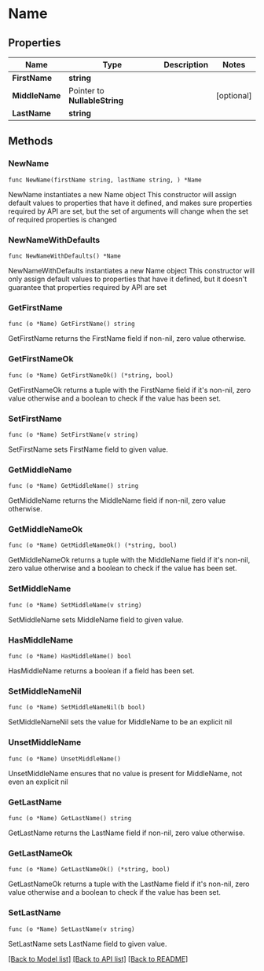 # Name

## Properties

Name | Type | Description | Notes
------------ | ------------- | ------------- | -------------
**FirstName** | **string** |  | 
**MiddleName** | Pointer to **NullableString** |  | [optional] 
**LastName** | **string** |  | 

## Methods

### NewName

`func NewName(firstName string, lastName string, ) *Name`

NewName instantiates a new Name object
This constructor will assign default values to properties that have it defined,
and makes sure properties required by API are set, but the set of arguments
will change when the set of required properties is changed

### NewNameWithDefaults

`func NewNameWithDefaults() *Name`

NewNameWithDefaults instantiates a new Name object
This constructor will only assign default values to properties that have it defined,
but it doesn't guarantee that properties required by API are set

### GetFirstName

`func (o *Name) GetFirstName() string`

GetFirstName returns the FirstName field if non-nil, zero value otherwise.

### GetFirstNameOk

`func (o *Name) GetFirstNameOk() (*string, bool)`

GetFirstNameOk returns a tuple with the FirstName field if it's non-nil, zero value otherwise
and a boolean to check if the value has been set.

### SetFirstName

`func (o *Name) SetFirstName(v string)`

SetFirstName sets FirstName field to given value.


### GetMiddleName

`func (o *Name) GetMiddleName() string`

GetMiddleName returns the MiddleName field if non-nil, zero value otherwise.

### GetMiddleNameOk

`func (o *Name) GetMiddleNameOk() (*string, bool)`

GetMiddleNameOk returns a tuple with the MiddleName field if it's non-nil, zero value otherwise
and a boolean to check if the value has been set.

### SetMiddleName

`func (o *Name) SetMiddleName(v string)`

SetMiddleName sets MiddleName field to given value.

### HasMiddleName

`func (o *Name) HasMiddleName() bool`

HasMiddleName returns a boolean if a field has been set.

### SetMiddleNameNil

`func (o *Name) SetMiddleNameNil(b bool)`

 SetMiddleNameNil sets the value for MiddleName to be an explicit nil

### UnsetMiddleName
`func (o *Name) UnsetMiddleName()`

UnsetMiddleName ensures that no value is present for MiddleName, not even an explicit nil
### GetLastName

`func (o *Name) GetLastName() string`

GetLastName returns the LastName field if non-nil, zero value otherwise.

### GetLastNameOk

`func (o *Name) GetLastNameOk() (*string, bool)`

GetLastNameOk returns a tuple with the LastName field if it's non-nil, zero value otherwise
and a boolean to check if the value has been set.

### SetLastName

`func (o *Name) SetLastName(v string)`

SetLastName sets LastName field to given value.



[[Back to Model list]](../README.md#documentation-for-models) [[Back to API list]](../README.md#documentation-for-api-endpoints) [[Back to README]](../README.md)



